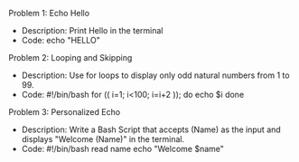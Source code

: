 Problem 1: Echo Hello
- Description: Print Hello in the terminal
- Code: 
echo "HELLO"

Problem 2: Looping and Skipping
- Description: Use for loops to display only odd natural numbers from 1 to 99.
- Code: 
#!/bin/bash
for (( i=1; i<100; i=i+2 )); do
echo $i
done

Problem 3: Personalized Echo
- Description: Write a Bash Script that accepts (Name) as the input and displays "Welcome (Name)" in the terminal.
- Code:
#!/bin/bash
read name
echo "Welcome $name" 
